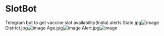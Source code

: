 # SlotBot
Telegram bot to get vaccine slot availability(India) alerts
State.jpg![image](https://user-images.githubusercontent.com/13151435/120111256-da7bdf00-c18e-11eb-8852-8a3df98e6353.png)
District.jpg![image](https://user-images.githubusercontent.com/13151435/120111259-de0f6600-c18e-11eb-9b33-1ee11575cab5.png)
Age.jpg![image](https://user-images.githubusercontent.com/13151435/120111261-dfd92980-c18e-11eb-8de9-e39560528219.png)
Alert.jpg![image](https://user-images.githubusercontent.com/13151435/120111264-e2d41a00-c18e-11eb-9022-c6b10a6e29e3.png)
